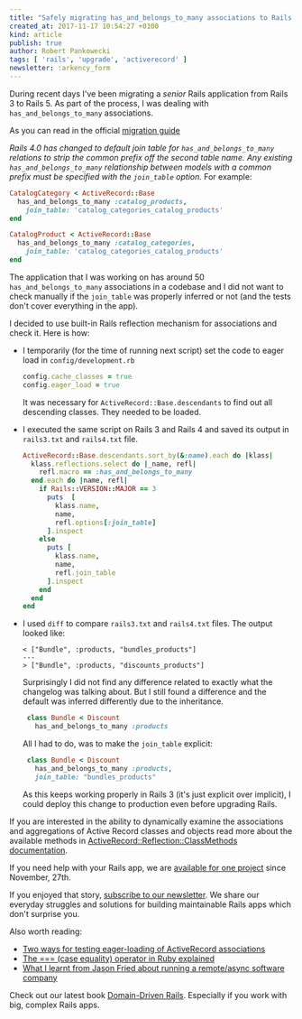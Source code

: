 ```yaml
---
title: "Safely migrating has_and_belongs_to_many associations to Rails 4"
created_at: 2017-11-17 10:54:27 +0100
kind: article
publish: true
author: Robert Pankowecki
tags: [ 'rails', 'upgrade', 'activerecord' ]
newsletter: :arkency_form
---
```


During recent days I've been migrating a _senior_ Rails application from Rails 3 to Rails 5. As part of the process, I was dealing with `has_and_belongs_to_many` associations.

<!-- more -->

As you can read in the official [migration guide](http://edgeguides.rubyonrails.org/upgrading_ruby_on_rails.html#upgrading-from-rails-3-2-to-rails-4-0-active-record)

_Rails 4.0 has changed to default join table for `has_and_belongs_to_many` relations to strip the common prefix off the second table name. Any existing `has_and_belongs_to_many` relationship between models with a common prefix must be specified with the `join_table` option._ For example:

```ruby
CatalogCategory < ActiveRecord::Base
  has_and_belongs_to_many :catalog_products,
    join_table: 'catalog_categories_catalog_products'
end

CatalogProduct < ActiveRecord::Base
  has_and_belongs_to_many :catalog_categories,
    join_table: 'catalog_categories_catalog_products'
end
```

The application that I was working on has around 50 `has_and_belongs_to_many` associations in a codebase and I did not want to check manually if the `join_table` was properly inferred or not (and the tests don't cover everything in the app).

I decided to use built-in Rails reflection mechanism for associations and check it. Here is how:

* I temporarily (for the time of running next script) set the code to eager load in `config/development.rb`

    ```ruby
    config.cache_classes = true
    config.eager_load = true
    ```

    It was necessary for `ActiveRecord::Base.descendants` to find out all descending classes. They needed to be loaded.

* I executed the same script on Rails 3 and Rails 4 and saved its output in `rails3.txt` and `rails4.txt` file.

    ```ruby
    ActiveRecord::Base.descendants.sort_by(&:name).each do |klass|
      klass.reflections.select do |_name, refl|
        refl.macro == :has_and_belongs_to_many
      end.each do |name, refl|
        if Rails::VERSION::MAJOR == 3
          puts  [
            klass.name,
            name,
            refl.options[:join_table]
          ].inspect
        else
          puts [
            klass.name,
            name,
            refl.join_table
          ].inspect
        end
      end
    end
    ```

* I used `diff` to compare `rails3.txt` and `rails4.txt` files. The output looked like:

    ```
    < ["Bundle", :products, "bundles_products"]
    ---
    > ["Bundle", :products, "discounts_products"]
    ```

    Surprisingly I did not find any difference related to exactly what the changelog was talking about. But I still found a difference and the default was inferred differently due to the inheritance.

    ```ruby
     class Bundle < Discount
       has_and_belongs_to_many :products
    ```

    All I had to do, was to make the `join_table` explicit:

    ```ruby
     class Bundle < Discount
       has_and_belongs_to_many :products,
       join_table: "bundles_products"
    ```

    As this keeps working properly in Rails 3 (it's just explicit over implicit), I could deploy this change to production even before upgrading Rails.

If you are interested in the ability to dynamically examine the associations and aggregations of Active Record classes and objects read more about the available methods in [ActiveRecord::Reflection::ClassMethods documentation](http://api.rubyonrails.org/classes/ActiveRecord/Reflection/ClassMethods.html).

If you need help with your Rails app, we are [available for one project](/assets/misc/How-can-Arkency-help-you.pdf) since November, 27th.

If you enjoyed that story, [subscribe to our newsletter](http://arkency.com/newsletter). We share our everyday struggles and solutions for building maintainable Rails apps which don't surprise you.

Also worth reading:

* [Two ways for testing eager-loading of ActiveRecord associations](/two-ways-for-testing-preloading-eager-loading-of-activerecord-association-in-rails/)
* [The === (case equality) operator in Ruby explained](/the-equals-equals-equals-case-equality-operator-in-ruby/)
* [What I learnt from Jason Fried about running a remote/async software company](/what-i-learnt-from-jason-fried-about-running-a-remote-slash-async-software-company/)

Check out our latest book [Domain-Driven Rails](/domain-driven-rails/). Especially if you work with big, complex Rails apps.